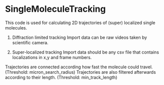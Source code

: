 # SingleMoleculeTracking

This code is used for calculating 2D trajectories of (super) localized single molecules.

1. Diffraction limited tracking
Import data can be raw videos taken by scientific camera.

2. Super-localized tracking
Import data should be any csv file that contains localizations in x,y and frame numbers.

Trajectories are connected according how fast the molecule could travel. (Threshold: micron_search_radius)
Trajectories are also filtered afterwards according to their length. (Threshold: min_track_length)
